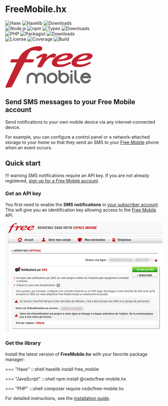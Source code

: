 # FreeMobile.hx
![Haxe](https://badgen.net/badge/haxe/%3E%3D4.1.0/green) ![Haxelib](https://badgen.net/haxelib/v/free_mobile) ![Downloads](https://badgen.net/haxelib/d/free_mobile)  
![Node.js](https://badgen.net/npm/node/@cedx/free-mobile.hx) ![npm](https://badgen.net/npm/v/@cedx/free-mobile.hx) ![Types](https://badgen.net/npm/types/@cedx/free-mobile.hx) ![Downloads](https://badgen.net/npm/dt/@cedx/free-mobile.hx)  
![PHP](https://badgen.net/packagist/php/cedx/free-mobile.hx) ![Packagist](https://badgen.net/packagist/v/cedx/free-mobile.hx) ![Downloads](https://badgen.net/packagist/dt/cedx/free-mobile.hx)  
![License](https://badgen.net/badge/license/MIT/blue) ![Coverage](https://badgen.net/coveralls/c/github/cedx/free-mobile.hx) ![Build](https://badgen.net/github/checks/cedx/free-mobile.hx/main)


![Free Mobile](img/free_mobile.png)

## Send SMS messages to your Free Mobile account
Send notifications to your own mobile device via any internet-connected device.

For example, you can configure a control panel or a network-attached storage to your home so that they send an SMS to your [Free Mobile](https://mobile.free.fr) phone when an event occurs.

## Quick start

!!! warning
	SMS notifications require an API key. If you are not already registered,
	[sign up for a Free Mobile account](https://mobile.free.fr/subscribe).

### Get an API key
You first need to enable the **SMS notifications** in [your subscriber account](https://mobile.free.fr/moncompte).
This will give you an identification key allowing access to the [Free Mobile](https://mobile.free.fr) API.

![SMS notifications](img/sms_notifications.jpg)  

### Get the library
Install the latest version of **FreeMobile.hx** with your favorite package manager:

=== "Haxe"
		:::shell
		haxelib install free_mobile

=== "JavaScript"
		:::shell
		npm install @cedx/free-mobile.hx

=== "PHP"
		:::shell
		composer require cedx/free-mobile.hx

For detailed instructions, see the [installation guide](installation.md).
